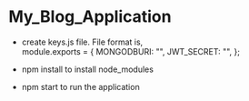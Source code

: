 # My_Blog_Application

- create keys.js file. File format is,  
module.exports = {
  MONGODBURI:
    "",
  JWT_SECRET: "",
};

- npm install to install node_modules
- npm start to run the application

